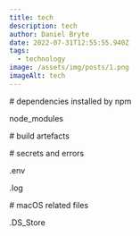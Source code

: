 ```yaml
---
title: tech
description: tech
author: Daniel Bryte
date: 2022-07-31T12:55:55.940Z
tags:
  - technology
image: /assets/img/posts/1.png
imageAlt: tech
---
```

<!--StartFragment-->

\# dependencies installed by npm

node_modules



\# build artefacts



\# secrets and errors

.env

.log



\# macOS related files

.DS_Store

<!--EndFragment-->